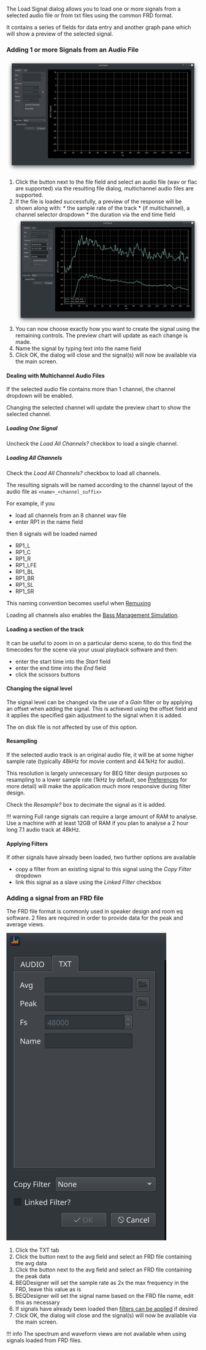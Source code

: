 The Load Signal dialog allows you to load one or more signals from a selected audio file or from txt files using the common FRD format.

It contains a series of fields for data entry and another graph pane which will show a preview of the selected signal.

### Adding 1 or more Signals from an Audio File
 
![Load Signal](../img/load_signal_audio.png)

  1. Click the button next to the file field and select an audio file (wav or flac are supported) via the resulting file dialog, multichannel audio files are supported. 
  2. If the file is loaded successfully, a preview of the response will be shown along with:
    * the sample rate of the track
    * (if multichannel), a channel selector dropdown 
    * the duration via the end time field
![Selected Audio](../img/load_signal_1.png)
  3. You can now choose exactly how you want to create the signal using the remaining controls. The preview chart will update as each change is made. 
  4. Name the signal by typing text into the name field
  5. Click OK, the dialog will close and the signal(s) will now be available via the main screen.

#### Dealing with Multichannel Audio Files

If the selected audio file contains more than 1 channel, the channel dropdown will be enabled.

Changing the selected channel will update the preview chart to show the selected channel.

##### Loading One Signal

Uncheck the *Load All Channels?* checkbox to load a single channel.

##### Loading All Channels

Check the *Load All Channels?* checkbox to load all channels.

The resulting signals will be named according to the channel layout of the audio file as `<name>_<channel_suffix>`

For example, if you 

* load all channels from an 8 channel wav file
* enter RP1 in the name field

then 8 signals will be loaded named

* RP1_L
* RP1_C
* RP1_R
* RP1_LFE
* RP1_BL
* RP1_BR
* RP1_SL
* RP1_SR

This naming convention becomes useful when [Remuxing](../workflow/remux.md)

Loading all channels also enables the [Bass Management Simulation](../workflow/bass_management.md).

#### Loading a section of the track

It can be useful to zoom in on a particular demo scene, to do this find the timecodes for the scene via your usual playback software and then:

* enter the start time into the *Start* field 
* enter the end time into the *End* field
* click the scissors buttons

#### Changing the signal level

The signal level can be changed via the use of a *Gain* filter or by applying an offset when adding the signal. This is achieved using the offset field and it applies the specified gain adjustment to the signal when it is added.

The on disk file is not affected by use of this option.

#### Resampling 

If the selected audio track is an original audio file, it will be at some higher sample rate (typically 48kHz for movie content and 44.1kHz for audio). 

This resolution is largely unnecessary for BEQ filter design purposes so resampling to a lower sample rate (1kHz by default, see [Preferences](./preferences.md#analysis) for more detail) will make the application much more responsive during filter design.

Check the *Resample?* box to decimate the signal as it is added.    

!!! warning
    Full range signals can require a large amount of RAM to analyse. Use a machine with at least 12GB of RAM if you plan to analyse a 2 hour long 7.1 audio track at 48kHz. 
  
#### Applying Filters 

If other signals have already been loaded, two further options are available

* copy a filter from an existing signal to this signal using the *Copy Filter* dropdown 
* link this signal as a slave using the *Linked Filter* checkbox 

### Adding a signal from an FRD file

The FRD file format is commonly used in speaker design and room eq software. 2 files are required in order to provide data for the peak and average views.

![Load Signal](../img/load_signal_text.png)

  1. Click the TXT tab
  2. Click the button next to the avg field and select an FRD file containing the avg data
  3. Click the button next to the avg field and select an FRD file containing the peak data
  4. BEQDesigner will set the sample rate as 2x the max frequency in the FRD, leave this value as is
  5. BEQDesigner will set the signal name based on the FRD file name, edit this as necessary
  6. If signals have already been loaded then [filters can be applied](#applying-filters) if desired
  7. Click OK, the dialog will close and the signal(s) will now be available via the main screen.

!!! info
    The spectrum and waveform views are not available when using signals loaded from FRD files. 
